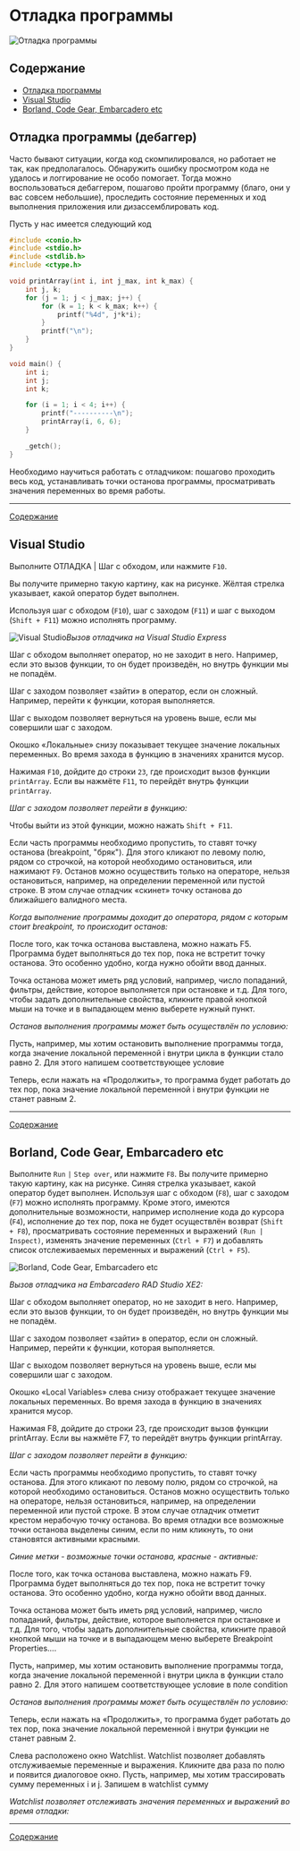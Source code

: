 # Отладка программы

![Отладка программы](./Pictures/21_01_c_debug_theme.jpg)

## Содержание

+ [Отладка программы](#отладка-программы-дебаггер)
+ [Visual Studio](#visual-studio)
+ [Borland, Code Gear, Embarcadero etc](#borland-code-gear-embarcadero-etc)

## Отладка программы (дебаггер)

Часто бывают ситуации, когда код скомпилировался, но работает не так, как предполагалось. Обнаружить ошибку просмотром кода не удалось и логгирование не особо помогает. Тогда можно воспользоваться дебаггером, пошагово пройти программу (благо, они у вас совсем небольшие), проследить состояние переменных и ход выполнения приложения или дизассемблировать код.

Пусть у нас имеется следующий код

```c
#include <conio.h>
#include <stdio.h>
#include <stdlib.h>
#include <ctype.h>

void printArray(int i, int j_max, int k_max) {
    int j, k;
    for (j = 1; j < j_max; j++) {
        for (k = 1; k < k_max; k++) {
            printf("%4d", j*k*i);
        }
        printf("\n");
    }
}

void main() {
    int i;
    int j;
    int k;

    for (i = 1; i < 4; i++) {
        printf("----------\n");
        printArray(i, 6, 6);
    }

    _getch();
}
```

Необходимо научиться работать с отладчиком: пошагово проходить весь код, устанавливать точки останова программы, просматривать значения переменных во время работы.

---
[Содержание](#содержание)

## Visual Studio

Выполните ОТЛАДКА | Шаг с обходом, или нажмите `F10`.

Вы получите примерно такую картину, как на рисунке. Жёлтая стрелка указывает, какой оператор будет выполнен.

Используя шаг с обходом (`F10`), шаг с заходом (`F11`) и шаг с выходом (`Shift + F11`) можно исполнять программу.

![Visual Studio](./Pictures/21_02_c_debug_vs_compilation.png)*Вызов отладчика на Visual Studio Express*

Шаг с обходом выполняет оператор, но не заходит в него. Например, если это вызов функции, то он будет произведён, но внутрь функции мы не попадём.

Шаг с заходом позволяет «зайти» в оператор, если он сложный. Например, перейти к функции, которая выполняется.

Шаг с выходом позволяет вернуться на уровень выше, если мы совершили шаг с заходом.

Окошко «Локальные» снизу показывает текущее значение локальных переменных. Во время захода в функцию в значениях хранится мусор.

Нажимая `F10`, дойдите до строки `23`, где происходит вызов функции `printArray`. Если вы нажмёте `F11`, то перейдёт внутрь функции `printArray`.

*Шаг с заходом позволяет перейти в функцию:*

Чтобы выйти из этой функции, можно нажать `Shift + F11`.

Если часть программы необходимо пропустить, то ставят точку останова (breakpoint, "бряк"). Для этого кликают по левому полю, рядом со строчкой, на которой необходимо остановиться, или нажимают `F9`. Останов можно осуществить только на операторе, нельзя остановиться, например, на определении переменной или пустой строке. В этом случае отладчик «скинет» точку останова до ближайшего валидного места.

*Когда выполнение программы доходит до оператора, рядом с которым стоит breakpoint, то происходит останов:*

После того, как точка останова выставлена, можно нажать F5. Программа будет выполняться до тех пор, пока не встретит точку останова. Это особенно удобно, когда нужно обойти ввод данных.

Точка останова может иметь ряд условий, например, число попаданий, фильтры, действие, которое выполняется при остановке и т.д. Для того, чтобы задать дополнительные свойства, кликните правой кнопкой мыши на точке и в выпадающем меню выберете нужный пункт.

*Останов выполнения программы может быть осуществлён по условию:*

Пусть, например, мы хотим остановить выполнение программы тогда, когда значение локальной переменной i внутри цикла в функции стало равно 2. Для этого напишем соответствующее условие

Теперь, если нажать на «Продолжить», то программа будет работать до тех пор, пока значение локальной переменной i внутри функции не станет равным 2.

---
[Содержание](#содержание)

## Borland, Code Gear, Embarcadero etc

Выполните `Run` `|` `Step over`, или нажмите `F8`. Вы получите примерно такую картину, как на рисунке. Синяя стрелка указывает, какой оператор будет выполнен. Используя шаг с обходом (`F8`), шаг с заходом (`F7`) можно исполнять программу. Кроме этого, имеются дополнительные возможности, например исполнение кода до курсора (`F4`), исполнение до тех пор, пока не будет осуществлён возврат (`Shift + F8`), просматривать состояние переменных и выражений `(Run | Inspect)`, изменять значение переменных (`Ctrl + F7`) и добавлять список отслеживаемых переменных и выражений (`Ctrl + F5`).

![Borland, Code Gear, Embarcadero etc](./Pictures/21_03_c_debug_b_compilation.png)

*Вызов отладчика на Embarcadero RAD Studio XE2:*

Шаг с обходом выполняет оператор, но не заходит в него. Например, если это вызов функции, то он будет произведён, но внутрь функции мы не попадём.

Шаг с заходом позволяет «зайти» в оператор, если он сложный. Например, перейти к функции, которая выполняется.

Шаг с выходом позволяет вернуться на уровень выше, если мы совершили шаг с заходом.

Окошко «Local Variables» слева снизу отображает текущее значение локальных переменных. Во время захода в функцию в значениях хранится мусор.

Нажимая F8, дойдите до строки 23, где происходит вызов функции printArray. Если вы нажмёте F7, то перейдёт внутрь функции printArray.

*Шаг с заходом позволяет перейти в функцию:*

Если часть программы необходимо пропустить, то ставят точку останова. Для этого кликают по левому полю, рядом со строчкой, на которой необходимо остановиться. Останов можно осуществить только на операторе, нельзя остановиться, например, на определении переменной или пустой строке. В этом случае отладчик отметит крестом нерабочую точку останова. Во время отладки все возможные точки останова выделены синим, если по ним кликнуть, то они становятся активными красными.

*Синие метки - возможные точки останова, красные - активные:*

После того, как точка останова выставлена, можно нажать F9. Программа будет выполняться до тех пор, пока не встретит точку останова. Это особенно удобно, когда нужно обойти ввод данных.

Точка останова может быть иметь ряд условий, например, число попаданий, фильтры, действие, которое выполняется при остановке и т.д. Для того, чтобы задать дополнительные свойства, кликните правой кнопкой мыши на точке и в выпадающем меню выберете Breakpoint Properties….

Пусть, например, мы хотим остановить выполнение программы тогда, когда значение локальной переменной i внутри цикла в функции стало равно 2. Для этого напишем соответствующее условие в поле condition

*Останов выполнения программы может быть осуществлён по условию:*

Теперь, если нажать на «Продолжить», то программа будет работать до тех пор, пока значение локальной переменной i внутри функции не станет равным 2.

Слева расположено окно Watchlist. Watchlist позволяет добавлять отслуживаемые переменные и выражения. Кликните два раза по полю и появится диалоговое окно. Пусть, например, мы хотим трассировать сумму переменных i и j. Запишем в watchlist сумму

*Watchlist позволяет отслеживать значения переменных и выражений во время отладки:*

---
[Содержание](#содержание)

